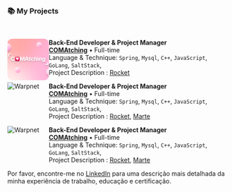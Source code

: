 ### 📚 My Projects
<br>

[<img align="left" height="94px" width="94px" alt="Warpnet" src="https://raw.githubusercontent.com/greensnapback0229/greensnapback0229/refs/heads/main/assets/comatching_icon.png"/>](https://fc.comatching.site)

**Back-End Developer & Project Manager** \
[**COMAtching**](https://fc.comatching.site) • Full-time \
Language & Technique: `Spring`, `Mysql`, `C++`, `JavaScript`, `GoLang`, `SaltStack`,\
Project Description : [Rocket](https://www.spacex.com/)
<br/>

[<img align="left" height="94px" width="94px" alt="Warpnet" src="https://www.spacex.com/static/images/share.jpg"/>](https://www.spacex.com/)

**Back-End Developer & Project Manager** \
[**COMAtching**](https://www.spacex.com/) • Full-time \
Language & Technique: `Spring`, `Mysql`, `C++`, `JavaScript`, `GoLang`, `SaltStack`,\
Project Description : [Rocket](https://www.spacex.com/), [Marte](<https://pt.wikipedia.org/wiki/Marte_(planeta)>)
<br/>

[<img align="left" height="94px" width="94px" alt="Warpnet" src="https://www.spacex.com/static/images/share.jpg"/>](https://www.spacex.com/)

**Back-End Developer & Project Manager** \
[**COMAtching**](https://www.spacex.com/) • Full-time \
Language & Technique: `Spring`, `Mysql`, `C++`, `JavaScript`, `GoLang`, `SaltStack`,\
Project Description : [Rocket](https://www.spacex.com/), [Marte](<https://pt.wikipedia.org/wiki/Marte_(planeta)>)
<br/>

Por favor, encontre-me no [LinkedIn](https://www.linkedin.com/in/iuricode/) para uma descrição mais detalhada da minha experiência de trabalho, educação e certificação.